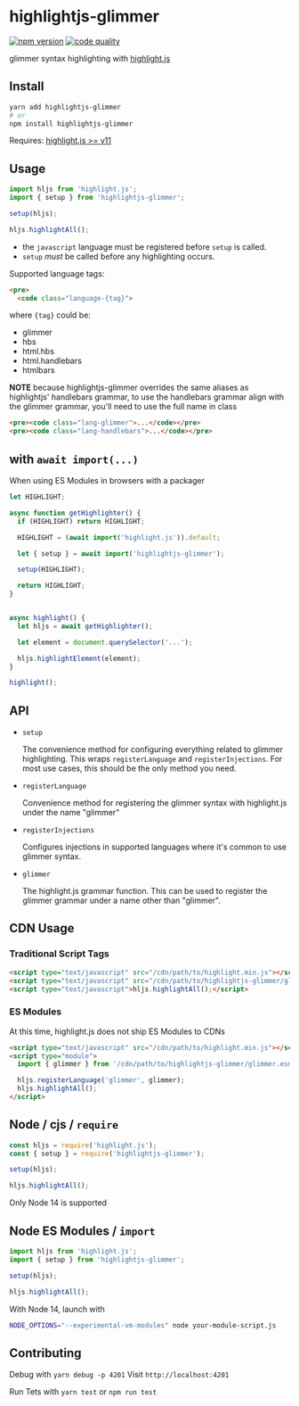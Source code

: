 # highlightjs-glimmer

[![npm version](https://badge.fury.io/js/highlightjs-glimmer.svg)](https://www.npmjs.com/package/highlightjs-glimmer)
[![code quality](https://badgen.net/lgtm/grade/github/NullVoxPopuli/highlightjs-glimmer/js?label=code+quality)](https://lgtm.com/projects/g/NullVoxPopuli/highlightjs-glimmer/)

glimmer syntax highlighting with [highlight.js](https://github.com/highlightjs/highlight.js)

## Install

```bash
yarn add highlightjs-glimmer
# or
npm install highlightjs-glimmer
```

Requires: [highlight.js >= v11](https://github.com/highlightjs/highlight.js)

## Usage

```js
import hljs from 'highlight.js';
import { setup } from 'highlightjs-glimmer';

setup(hljs);

hljs.highlightAll();
```

 - the `javascript` language must be registered before `setup` is called.
 - `setup` _must_ be called before any highlighting occurs.

Supported language tags:

```html
<pre>
  <code class="language-{tag}">
```
where `{tag}` could be:
 - glimmer
 - hbs
 - html.hbs
 - html.handlebars
 - htmlbars

**NOTE** because highlightjs-glimmer overrides the same aliases as highlightjs' handlebars grammar,
to use the handlebars grammar align with the glimmer grammar, you'll need to use the full name in class
```html
<pre><code class="lang-glimmer">...</code></pre>
<pre><code class="lang-handlebars">...</code></pre>
```

## with `await import(...)`

When using ES Modules in browsers with a packager

```ts
let HIGHLIGHT;

async function getHighlighter() {
  if (HIGHLIGHT) return HIGHLIGHT;

  HIGHLIGHT = (await import('highlight.js')).default;

  let { setup } = await import('highlightjs-glimmer');

  setup(HIGHLIGHT);

  return HIGHLIGHT;
}


async highlight() {
  let hljs = await getHighlighter();

  let element = document.querySelector('...');

  hljs.highlightElement(element);
}

highlight();
```

## API

- `setup`

    The convenience method for configuring everything related to
    glimmer highlighting. This wraps `registerLanguage` and `registerInjections`.
    For most use cases, this should be the only method you need.

- `registerLanguage`

    Convenience method for registering the glimmer syntax with
    highlight.js under the name "glimmer"

- `registerInjections`

    Configures injections in supported languages where it's common to use glimmer
    syntax.

- `glimmer`

    The highlight.js grammar function. This can be used to register
    the glimmer grammar under a name other than "glimmer".

## CDN Usage

### Traditional Script Tags

```html
<script type="text/javascript" src="/cdn/path/to/highlight.min.js"></script>
<script type="text/javascript" src="/cdn/path/to/highlightjs-glimmer/glimmer.js"></script>
<script type="text/javascript">hljs.highlightAll();</script>
```

### ES Modules

At this time, highlight.js does not ship ES Modules to CDNs

```html
<script type="text/javascript" src="/cdn/path/to/highlight.min.js"></script>
<script type="module">
  import { glimmer } from '/cdn/path/to/highlightjs-glimmer/glimmer.esm.js';

  hljs.registerLanguage('glimmer', glimmer);
  hljs.highlightAll();
</script>
```

## Node / cjs / `require`

```js
const hljs = require('highlight.js');
const { setup } = require('highlightjs-glimmer');

setup(hljs);

hljs.highlightAll();
```

Only Node 14 is supported

## Node ES Modules / `import`

```js
import hljs from 'highlight.js';
import { setup } from 'highlightjs-glimmer';

setup(hljs);

hljs.highlightAll();
```

With Node 14, launch with

```bash
NODE_OPTIONS="--experimental-vm-modules" node your-module-script.js
```

## Contributing

Debug with `yarn debug -p 4201`
Visit `http://localhost:4201`

Run Tets with `yarn test` or `npm run test`
